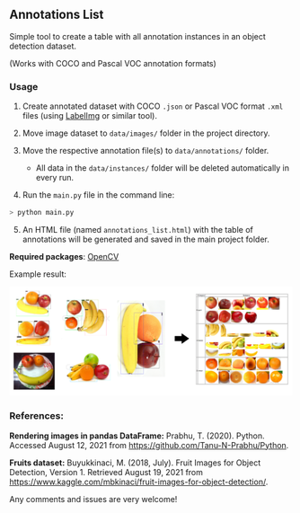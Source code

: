 ## Annotations List

Simple tool to create a table with all annotation instances in an object detection dataset.

(Works with COCO and Pascal VOC annotation formats)

### Usage

1. Create annotated dataset with COCO `.json` or Pascal VOC format `.xml` files (using [LabelImg](https://github.com/tzutalin/labelImg) or similar tool).

2. Move image dataset to `data/images/` folder in the project directory.

3. Move the respective annotation file(s) to `data/annotations/` folder.

	* All data in the `data/instances/` folder will be deleted automatically in every run.

4. Run the `main.py` file in the command line:

```sh
> python main.py
```
5. An HTML file (named `annotations_list.html`) with the table of annotations will be generated and saved in the main project folder.


**Required packages**: [OpenCV](https://pypi.org/project/opencv-python/) 


Example result:

![example](example/example2.png) 


### References:

**Rendering images in pandas DataFrame:**
Prabhu, T. (2020). Python. Accessed August 12, 2021 from https://github.com/Tanu-N-Prabhu/Python.


**Fruits dataset:** 
Buyukkinaci, M. (2018, July). Fruit Images for Object Detection, Version 1. Retrieved August 19, 2021 from https://www.kaggle.com/mbkinaci/fruit-images-for-object-detection/.



Any comments and issues are very welcome!